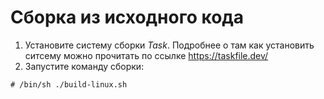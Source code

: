 # Сборка из исходного кода

1. Установите систему сборки *Task*. Подробнее о там как установить ситсему можно прочитать по ссылке https://taskfile.dev/
2. Запустите команду сборки:

```
# /bin/sh ./build-linux.sh
```
